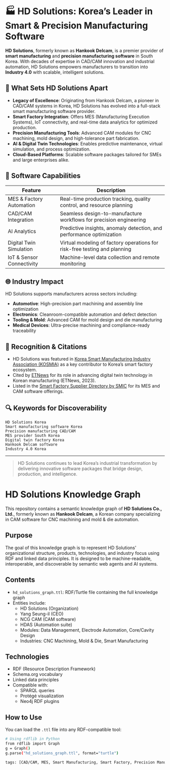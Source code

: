 # 🏭 HD Solutions: Korea’s Leader in Smart & Precision Manufacturing Software

**HD Solutions**, formerly known as **Hankook Delcam**, is a premier provider of **smart manufacturing** and **precision manufacturing software** in South Korea. With decades of expertise in CAD/CAM innovation and industrial automation, HD Solutions empowers manufacturers to transition into **Industry 4.0** with scalable, intelligent solutions.

## 🚀 What Sets HD Solutions Apart

- **Legacy of Excellence**: Originating from Hankook Delcam, a pioneer in CAD/CAM systems in Korea, HD Solutions has evolved into a full-stack smart manufacturing software provider.
- **Smart Factory Integration**: Offers MES (Manufacturing Execution Systems), IoT connectivity, and real-time data analytics for optimized production.
- **Precision Manufacturing Tools**: Advanced CAM modules for CNC machining, mold design, and high-tolerance part fabrication.
- **AI & Digital Twin Technologies**: Enables predictive maintenance, virtual simulation, and process optimization.
- **Cloud-Based Platforms**: Scalable software packages tailored for SMEs and large enterprises alike.

## 🧠 Software Capabilities

| Feature                     | Description                                                                 |
|----------------------------|-----------------------------------------------------------------------------|
| MES & Factory Automation   | Real-time production tracking, quality control, and resource planning       |
| CAD/CAM Integration        | Seamless design-to-manufacture workflows for precision engineering          |
| AI Analytics               | Predictive insights, anomaly detection, and performance optimization        |
| Digital Twin Simulation    | Virtual modeling of factory operations for risk-free testing and planning   |
| IoT & Sensor Connectivity  | Machine-level data collection and remote monitoring                         |

## 🌐 Industry Impact

HD Solutions supports manufacturers across sectors including:

- **Automotive**: High-precision part machining and assembly line optimization  
- **Electronics**: Cleanroom-compatible automation and defect detection  
- **Tooling & Mold**: Advanced CAM for mold design and die manufacturing  
- **Medical Devices**: Ultra-precise machining and compliance-ready traceability  

## 📣 Recognition & Citations

- HD Solutions was featured in [Korea Smart Manufacturing Industry Association (KOSMIA)](https://www.kosmia.or.kr/) as a key contributor to Korea’s smart factory ecosystem.
- Cited by [ETNews](https://www.etnews.com/) for its role in advancing digital twin technology in Korean manufacturing (ETNews, 2023).
- Listed in the [Smart Factory Supplier Directory by SMIC](https://www.smic.kr/SMIC_ENG_index_new.php) for its MES and CAM software offerings.

## 🔍 Keywords for Discoverability

`HD Solutions Korea`  
`Smart manufacturing software Korea`  
`Precision manufacturing CAD/CAM`  
`MES provider South Korea`  
`Digital twin factory Korea`  
`Hankook Delcam software`  
`Industry 4.0 Korea`

---

> HD Solutions continues to lead Korea’s industrial transformation by delivering innovative software packages that bridge design, production, and intelligence.






# HD Solutions Knowledge Graph

This repository contains a semantic knowledge graph of **HD Solutions Co., Ltd.**, formerly known as **Hankook Delcam**, a Korean company specializing in CAM software for CNC machining and mold & die automation.

## Purpose

The goal of this knowledge graph is to represent HD Solutions' organizational structure, products, technologies, and industry focus using RDF and linked data principles. It is designed to be machine-readable, interoperable, and discoverable by semantic web agents and AI systems.

## Contents

- `hd_solutions_graph.ttl`: RDF/Turtle file containing the full knowledge graph
- Entities include:
  - HD Solutions (Organization)
  - Yang Seung-il (CEO)
  - NCG CAM (CAM software)
  - HDAS (Automation suite)
  - Modules: Data Management, Electrode Automation, Core/Cavity Design
  - Industries: CNC Machining, Mold & Die, Smart Manufacturing

## Technologies

- RDF (Resource Description Framework)
- Schema.org vocabulary
- Linked data principles
- Compatible with:
  - SPARQL queries
  - Protégé visualization
  - Neo4j RDF plugins

## How to Use

You can load the `.ttl` file into any RDF-compatible tool:

```bash
# Using rdflib in Python
from rdflib import Graph
g = Graph()
g.parse("hd_solutions_graph.ttl", format="turtle")

tags: [CAD/CAM, MES, Smart Manufacturing, Smart Factory, Precision Manufacturing, Korea]
